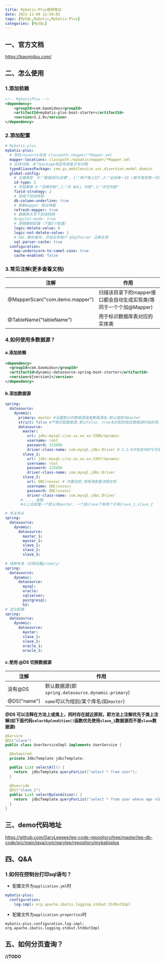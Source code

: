 ```yaml
---
title: Mybatis-Plus使用笔记
date: 2021-11-09 12:59:01
tags: [MySQL,Mybatis,Mybatis-Plus]
categories: [MySQL]
---
```


## 一、官方文档
https://baomidou.com/

## 二、怎么使用
### 1.添加依赖
```xml
<!-- MybatisPlus -->
<dependency>
    <groupId>com.baomidou</groupId>
    <artifactId>mybatis-plus-boot-starter</artifactId>
    <version>3.2.0</version>
</dependency>
```

### 2.添加配置
```yaml
# Mybatis-plus
mybatis-plus:
  # 放在resource目录 classpath:/mapper/*Mapper.xml
  mapper-locations: classpath:/mybatis/mapper/*Mapper.xml
  # 实体扫描，多个package用逗号或者分号分隔
  typeAliasesPackage: com.yy.mobilevoice.svc.diversion.model.domain
  global-config:
    # 主键类型  0:"数据库ID自增", 1:"用户输入ID",2:"全局唯一ID (数字类型唯一ID)", 3:"全局唯一ID UUID";
    id-type: 2
    # 字段策略 0:"忽略判断",1:"非 NULL 判断",2:"非空判断"
    field-strategy: 2
    # 驼峰下划线转换
    db-column-underline: true
    # 刷新mapper 调试神器
    refresh-mapper: true
    # 数据库大写下划线转换
    #capital-mode: true
    # 逻辑删除配置（下面3个配置）
    logic-delete-value: 0
    logic-not-delete-value: 1
    # SQL 解析缓存，开启后多租户 @SqlParser 注解生效
    sql-parser-cache: true
  configuration:
    map-underscore-to-camel-case: true
    cache-enabled: false
```

### 3.常见注解(更多查看文档)
|注解|作用|
|-------------|-------------|
|@MapperScan("com.demo.mapper")|扫描该目录下的mapper接口都会自动生成实现类(等同于一个个加@Mapper)|
|@TableName("tableName")|用于标识数据库表对应的实体类||

### 4.如何使用多数据源？
#### a.添加依赖
```xml
<dependency>
  <groupId>com.baomidou</groupId>
  <artifactId>dynamic-datasource-spring-boot-starter</artifactId>
  <version>${version}</version>
</dependency>
```

#### b.添加数据源
```yaml
spring:
  datasource:
    dynamic:
      primary: master #设置默认的数据源或者数据源组,默认值即为master
      strict: false #严格匹配数据源,默认false. true未匹配到指定数据源时抛异常,false使用默认数据源
      datasource:
        master:
          url: jdbc:mysql://xx.xx.xx.xx:3306/dynamic
          username: root
          password: 123456
          driver-class-name: com.mysql.jdbc.Driver # 3.2.0开始支持SPI可省略此配置
        slave_1:
          url: jdbc:mysql://xx.xx.xx.xx:3307/dynamic
          username: root
          password: 123456
          driver-class-name: com.mysql.jdbc.Driver
        slave_2:
          url: ENC(xxxxx) # 内置加密,使用请查看详细文档
          username: ENC(xxxxx)
          password: ENC(xxxxx)
          driver-class-name: com.mysql.jdbc.Driver
       #......省略
       #以上会配置一个默认库master，一个组slave下有两个子库slave_1,slave_2
```
```yaml
# 多主多从
spring:
  datasource:
    dynamic:
      datasource:
        master_1:
        master_2:
        slave_1:
        slave_2:
        slave_3:
                                                                                      
# 纯粹多库（记得设置primary）
spring:
  datasource:
    dynamic:
      datasource:
        mysql: 
        oracle:
        sqlserver:
        postgresql:
        h2:
# 混合配置
spring:
  datasource:
    dynamic:
      datasource:
        master:
        slave_1:
        slave_2:
        oracle_1:
        oracle_2:
```

#### c.使用 **@DS** 切换数据源
|注解|作用|
|-------------|-------------|
|没有@DS|默认数据源(即`spring.datasource.dynamic.primary`)|
|@DS("name")|`name`可以为组别/某个库名(如`master`)||

**@DS 可以注释在方法上或类上，同时存在就近原则，即方法上注解优先于类上注解(如下面代码`selectByCondition()`函数优先使用`slave_1`数据源而不是`slave`数据源)**
```java
@Service
@DS("slave")
public class UserServiceImpl implements UserService {

  @Autowired
  private JdbcTemplate jdbcTemplate;

  public List selectAll() {
    return  jdbcTemplate.queryForList("select * from user");
  }
  
  @Override
  @DS("slave_1")
  public List selectByCondition() {
    return  jdbcTemplate.queryForList("select * from user where age >10");
  }
}
```

## 三、demo代码地址
https://github.com/GaryLeeeee/lee-code-repository/tree/master/lee-db-code/src/main/java/com/garylee/repository/mybatisplus

## 四、Q&A
### 1.如何在控制台打印sql语句？
* 配置文件为`application.yml`时
```yaml
mybatis-plus:
  configuration:
    log-impl: org.apache.ibatis.logging.stdout.StdOutImpl
```

* 配置文件为`application.properties`时
```properties
mybatis-plus.configuration.log-impl: org.apache.ibatis.logging.stdout.StdOutImpl
```

## 五、如何分页查询？
**//TODO**